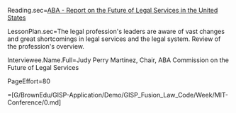 Reading.sec=<a href="http://www.abafuturesreport.com/">ABA - Report on the Future of Legal Services in the United States</a>

LessonPlan.sec=The legal profession's leaders are aware of vast changes and great shortcomings in legal services and the legal system.  Review of the profession's overview.

Interviewee.Name.Full=Judy Perry Martinez, Chair, ABA Commission on the Future of Legal Services

PageEffort=80

=[G/BrownEdu/GISP-Application/Demo/GISP_Fusion_Law_Code/Week/MIT-Conference/0.md]